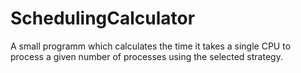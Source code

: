 # SchedulingCalculator
A small programm which calculates the time it takes a single CPU to process a given number of processes using the selected strategy.
